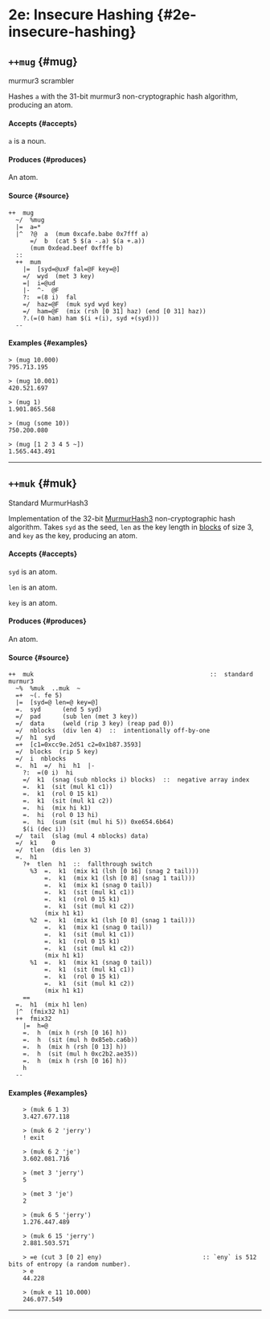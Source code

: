 # 2e: Insecure Hashing {#2e-insecure-hashing}

## `++mug` {#mug}

murmur3 scrambler

Hashes `a` with the 31-bit murmur3 non-cryptographic hash algorithm, producing an atom.

#### Accepts {#accepts}

`a` is a noun.

#### Produces {#produces}

An atom.

#### Source {#source}

```hoon
++  mug
  ~/  %mug
  |=  a=*
  |^  ?@  a  (mum 0xcafe.babe 0x7fff a)
      =/  b  (cat 5 $(a -.a) $(a +.a))
      (mum 0xdead.beef 0xfffe b)
  ::
  ++  mum
    |=  [syd=@uxF fal=@F key=@]
    =/  wyd  (met 3 key)
    =|  i=@ud
    |-  ^-  @F
    ?:  =(8 i)  fal
    =/  haz=@F  (muk syd wyd key)
    =/  ham=@F  (mix (rsh [0 31] haz) (end [0 31] haz))
    ?.(=(0 ham) ham $(i +(i), syd +(syd)))
  --
```

#### Examples {#examples}

```
> (mug 10.000)
795.713.195
```

```
> (mug 10.001)
420.521.697
```

```
> (mug 1)
1.901.865.568
```

```
> (mug (some 10))
750.200.080
```

```
> (mug [1 2 3 4 5 ~])
1.565.443.491
```

---

## `++muk` {#muk}

Standard MurmurHash3

Implementation of the 32-bit [MurmurHash3](https://en.wikipedia.org/wiki/MurmurHash#Algorithm) non-cryptographic hash algorithm. Takes `syd` as the seed, `len` as the key length in [blocks](2c.md) of size 3, and `key` as the key, producing an atom.

#### Accepts {#accepts}

`syd` is an atom.

`len` is an atom.

`key` is an atom.

#### Produces {#produces}

An atom.

#### Source {#source}

```hoon
++  muk                                                 ::  standard murmur3
  ~%  %muk  ..muk  ~
  =+  ~(. fe 5)
  |=  [syd=@ len=@ key=@]
  =.  syd      (end 5 syd)
  =/  pad      (sub len (met 3 key))
  =/  data     (weld (rip 3 key) (reap pad 0))
  =/  nblocks  (div len 4)  ::  intentionally off-by-one
  =/  h1  syd
  =+  [c1=0xcc9e.2d51 c2=0x1b87.3593]
  =/  blocks  (rip 5 key)
  =/  i  nblocks
  =.  h1  =/  hi  h1  |-
    ?:  =(0 i)  hi
    =/  k1  (snag (sub nblocks i) blocks)  ::  negative array index
    =.  k1  (sit (mul k1 c1))
    =.  k1  (rol 0 15 k1)
    =.  k1  (sit (mul k1 c2))
    =.  hi  (mix hi k1)
    =.  hi  (rol 0 13 hi)
    =.  hi  (sum (sit (mul hi 5)) 0xe654.6b64)
    $(i (dec i))
  =/  tail  (slag (mul 4 nblocks) data)
  =/  k1    0
  =/  tlen  (dis len 3)
  =.  h1
    ?+  tlen  h1  ::  fallthrough switch
      %3  =.  k1  (mix k1 (lsh [0 16] (snag 2 tail)))
          =.  k1  (mix k1 (lsh [0 8] (snag 1 tail)))
          =.  k1  (mix k1 (snag 0 tail))
          =.  k1  (sit (mul k1 c1))
          =.  k1  (rol 0 15 k1)
          =.  k1  (sit (mul k1 c2))
          (mix h1 k1)
      %2  =.  k1  (mix k1 (lsh [0 8] (snag 1 tail)))
          =.  k1  (mix k1 (snag 0 tail))
          =.  k1  (sit (mul k1 c1))
          =.  k1  (rol 0 15 k1)
          =.  k1  (sit (mul k1 c2))
          (mix h1 k1)
      %1  =.  k1  (mix k1 (snag 0 tail))
          =.  k1  (sit (mul k1 c1))
          =.  k1  (rol 0 15 k1)
          =.  k1  (sit (mul k1 c2))
          (mix h1 k1)
    ==
  =.  h1  (mix h1 len)
  |^  (fmix32 h1)
  ++  fmix32
    |=  h=@
    =.  h  (mix h (rsh [0 16] h))
    =.  h  (sit (mul h 0x85eb.ca6b))
    =.  h  (mix h (rsh [0 13] h))
    =.  h  (sit (mul h 0xc2b2.ae35))
    =.  h  (mix h (rsh [0 16] h))
    h
  --
```

#### Examples {#examples}

```
    > (muk 6 1 3)
    3.427.677.118

    > (muk 6 2 'jerry')
    ! exit

    > (muk 6 2 'je')
    3.602.081.716

    > (met 3 'jerry')
    5

    > (met 3 'je')
    2

    > (muk 6 5 'jerry')
    1.276.447.489

    > (muk 6 15 'jerry')
    2.881.503.571

    > =e (cut 3 [0 2] eny)                            :: `eny` is 512 bits of entropy (a random number).
    > e
    44.228

    > (muk e 11 10.000)
    246.077.549
```

---
